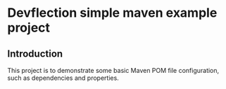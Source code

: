 # Devflection simple maven example project

## Introduction

This project is to demonstrate some basic Maven POM file configuration,
such as dependencies and properties. 

